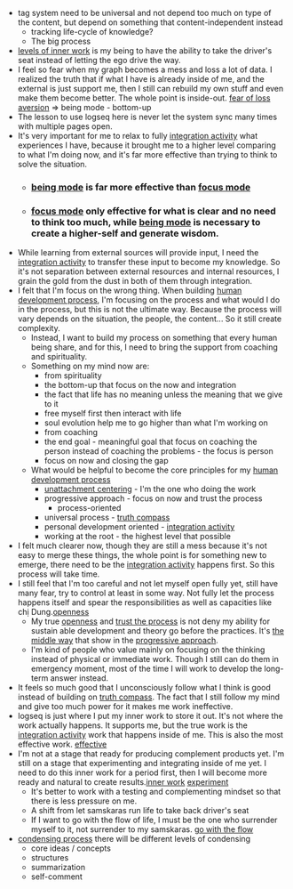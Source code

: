 - tag system need to be universal and not depend too much on type of the content, but depend on something that content-independent instead
    - tracking life-cycle of knowledge?
    - The big process
- [levels of inner work](<levels of inner work.md>) is my being to have the ability to take the driver's seat instead of letting the ego drive the way.
- I feel so fear when my graph becomes a mess and loss a lot of data. I realized the truth that if what I have is already inside of me, and the external is just support me, then I still can rebuild my own stuff and even make them become better. The whole point is inside-out. [fear of loss aversion](<fear of loss aversion.md>) => being mode - bottom-up
- The lesson to use logseq here is never let the system sync many times with multiple pages open.
- It's very important for me to relax to fully [integration activity](<integration activity.md>) what experiences I have, because it brought me to a higher level comparing to what I'm doing now, and it's far more effective than trying to think to solve the situation.
    - ### [being mode](<being mode.md>) is far more effective than [focus mode](<focus mode.md>)
    - ### [focus mode](<focus mode.md>) only effective for what is clear and no need to think too much, while [being mode](<being mode.md>) is necessary to create a higher-self and generate wisdom.
- While learning from external sources will provide input, I need the [integration activity](<integration activity.md>) to transfer these input to become my knowledge. So it's not separation between external resources and internal resources, I grain the gold from the dust in both of them through integration.
- I felt that I'm focus on the wrong thing. When building [human development process](<human development process.md>), I'm focusing on the process and what would I do in the process, but this is not the ultimate way. Because the process will vary depends on the situation, the people, the content... So it still create complexity.
    - Instead, I want to build my process on something that every human being share, and for this, I need to bring the support from coaching and spirituality.
    - Something on my mind now are:
        - from spirituality
        - the bottom-up that focus on the now and integration
        - the fact that life has no meaning unless the meaning that we give to it
        - free myself first then interact with life
        - soul evolution help me to go higher than what I'm working on
        - from coaching
        - the end goal - meaningful goal that focus on coaching the person instead of coaching the problems - the focus is person
        - focus on now and closing the gap
    - What would be helpful to become the core principles for my [human development process](<human development process.md>)
        - [unattachment centering](<unattachment centering.md>) - I'm the one who doing the work
        - progressive approach - focus on now and trust the process
            - process-oriented
        - universal process - [truth compass](<truth compass.md>)
        - personal development oriented - [integration activity](<integration activity.md>)
        - working at the root - the highest level that possible
- I felt much clearer now, though they are still a mess because it's not easy to merge these things, the whole point is for something new to emerge, there need to be the [integration activity](<integration activity.md>) happens first. So this process will take time.
- I still feel that I'm too careful and not let myself open fully yet, still have many fear, try to control at least in some way. Not fully let the process happens itself and spear the responsibilities as well as capacities like chị Dung.[openness](<openness.md>)
    - My true [openness](<openness.md>) and [trust the process](<trust the process.md>) is not deny my ability for sustain able development and theory go before the practices. It's [the middle way](<the middle way.md>) that show in the [progressive approach](<progressive approach.md>).
    - I'm kind of people who value mainly on focusing on the thinking instead of physical or immediate work. Though I still can do them in emergency moment, most of the time I will work to develop the long-term answer instead.
- It feels so much good that I unconsciously follow what I think is good instead of building on [truth compass](<truth compass.md>). The fact that I still follow my mind and give too much power for it makes me work ineffective.
- logseq is just where I put my inner work to store it out. It's not where the work actually happens. It supports me, but the true work is the [integration activity](<integration activity.md>) work that happens inside of me. This is also the most effective work. [effective](<effective.md>)
- I'm not at a stage that ready for producing complement products yet. I'm still on a stage that experimenting and integrating inside of me yet. I need to do this inner work for a period first, then I will become more ready and natural to create results.[inner work](<inner work.md>) [experiment](<experiment.md>)
    - It's better to work with a testing and complementing mindset so that there is less pressure on me.
    - A shift from let samskaras run life to take back driver's seat
    - If I want to go with the flow of life, I must be the one who surrender myself to it, not surrender to my samskaras. [go with the flow](<go with the flow.md>)
- [condensing process](<condensing process.md>) there will be different levels of condensing
    - core ideas / concepts
    - structures
    - summarization
    - self-comment
